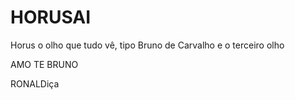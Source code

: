 # HORUSAI

Horus o olho que tudo vê, tipo Bruno de Carvalho e o terceiro olho

AMO TE BRUNO

RONALDiça


